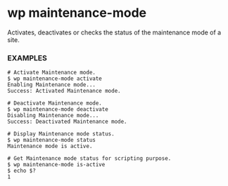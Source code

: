 # wp maintenance-mode

Activates, deactivates or checks the status of the maintenance mode of a site.

### EXAMPLES

    # Activate Maintenance mode.
    $ wp maintenance-mode activate
    Enabling Maintenance mode...
    Success: Activated Maintenance mode.

    # Deactivate Maintenance mode.
    $ wp maintenance-mode deactivate
    Disabling Maintenance mode...
    Success: Deactivated Maintenance mode.

    # Display Maintenance mode status.
    $ wp maintenance-mode status
    Maintenance mode is active.

    # Get Maintenance mode status for scripting purpose.
    $ wp maintenance-mode is-active
    $ echo $?
    1


